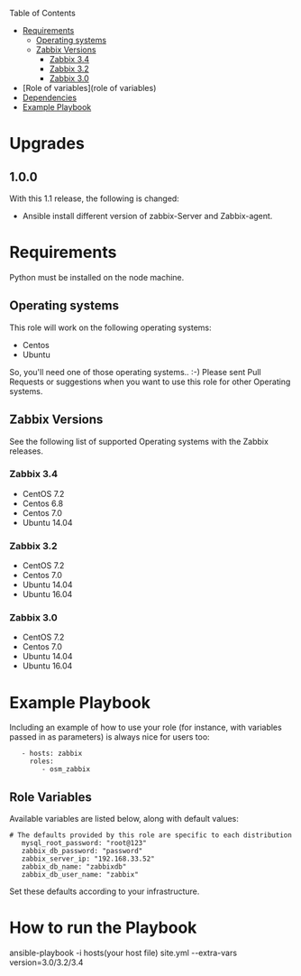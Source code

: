 Table of Contents

- [Requirements](#requirements)
  * [Operating systems](#operating-systems)
  * [Zabbix Versions](#zabbix-versions)
    + [Zabbix 3.4](#zabbix-34)
    + [Zabbix 3.2](#zabbix-32)
    + [Zabbix 3.0](#zabbix-30)
- [Role of variables](role of variables)
- [Dependencies](#dependencies)
- [Example Playbook](#example-playbook)

# Upgrades

## 1.0.0

With this 1.1 release, the following is changed:

* Ansible install different version of zabbix-Server and Zabbix-agent.
 

# Requirements
Python must be installed on the node machine.

## Operating systems

This role will work on the following operating systems:

 * Centos
 * Ubuntu

So, you'll need one of those operating systems.. :-)
Please sent Pull Requests or suggestions when you want to use this role for other Operating systems.

## Zabbix Versions

See the following list of supported Operating systems with the Zabbix releases.

### Zabbix 3.4

  * CentOS 7.2
  * Centos 6.8
  * Centos 7.0
  * Ubuntu 14.04


### Zabbix 3.2

  * CentOS 7.2
  * Centos 7.0
  * Ubuntu 14.04
  * Ubuntu 16.04

### Zabbix 3.0

  * CentOS 7.2
  * Centos 7.0
  * Ubuntu 14.04
  * Ubuntu 16.04

# Example Playbook
Including an example of how to use your role (for instance, with variables passed in as parameters) is always nice for users too:
```
   - hosts: zabbix
     roles:
        - osm_zabbix
```
## Role Variables

Available variables are listed below, along with default values:

    # The defaults provided by this role are specific to each distribution
       mysql_root_password: "root@123"
       zabbix_db_password: "password"
       zabbix_server_ip: "192.168.33.52"
       zabbix_db_name: "zabbixdb"
       zabbix_db_user_name: "zabbix"

Set these defaults according to your infrastructure.


# How to run the Playbook
ansible-playbook -i hosts(your host file) site.yml --extra-vars version=3.0/3.2/3.4


